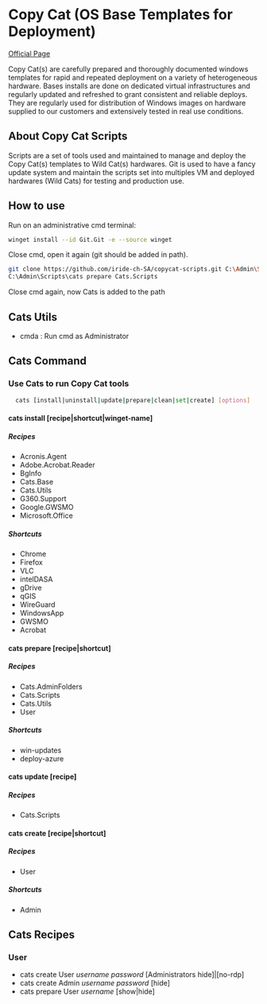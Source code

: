 # Copy Cat (OS Base Templates for Deployment)
[Official Page](https://www.iride.ch/products/cats)

Copy Cat(s) are carefully prepared and thoroughly documented windows templates for rapid and repeated deployment on a variety of heterogeneous hardware. Bases installs are done on dedicated virtual infrastructures and regularly updated and refreshed to grant consistent and reliable deploys.
They are regularly used for distribution of Windows images on hardware supplied to our customers and extensively tested in real use conditions.

## About Copy Cat Scripts
Scripts are a set of tools used and maintained to manage and deploy the Copy Cat(s) templates to Wild Cat(s) hardwares.
Git is used to have a fancy update system and maintain the scripts set into multiples VM and deployed hardwares (Wild Cats) for testing and production use.

## How to use
Run on an administrative cmd terminal:
```bash
winget install --id Git.Git -e --source winget
```
Close cmd, open it again (git should be added in path).

```bash
git clone https://github.com/iride-ch-SA/copycat-scripts.git C:\Admin\Scripts
C:\Admin\Scripts\cats prepare Cats.Scripts
```
Close cmd again, now Cats is added to the path

## Cats Utils
- cmda : Run cmd as Administrator

## Cats Command
### Use Cats to run Copy Cat tools
```bash
  cats [install|uninstall|update|prepare|clean|set|create] [options]
```
#### cats install [recipe|shortcut|winget-name]
##### Recipes
- Acronis.Agent
- Adobe.Acrobat.Reader
- BgInfo
- Cats.Base
- Cats.Utils
- G360.Support
- Google.GWSMO
- Microsoft.Office
##### Shortcuts
- Chrome
- Firefox
- VLC
- intelDASA
- gDrive
- qGIS
- WireGuard
- WindowsApp
- GWSMO
- Acrobat

#### cats prepare [recipe|shortcut]
##### Recipes
- Cats.AdminFolders
- Cats.Scripts
- Cats.Utils
- User
##### Shortcuts
- win-updates
- deploy-azure

#### cats update [recipe]
##### Recipes
- Cats.Scripts

#### cats create [recipe|shortcut]
##### Recipes
- User
##### Shortcuts
- Admin

## Cats Recipes
### User
- cats create User *username* *password* [Administrators hide]|[no-rdp]
- cats create Admin *username* *password* [hide]
- cats prepare User *username* [show|hide]

